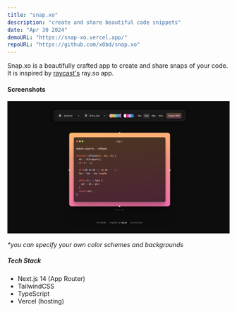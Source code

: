 ```yaml
---
title: "snap.xo"
description: "create and share beautiful code snippets"
date: "Apr 30 2024"
demoURL: "https://snap-xo.vercel.app/"
repoURL: "https://github.com/x0bd/snap.xo"
---
```


Snap.xo is a beautifully crafted app to create and share snaps of your code. It is inspired by [raycast's](https://raycast.com) ray.so app.

#### Screenshots

![snap.xo](./snap.jpeg)

_\*you can specify your own color schemes and backgrounds_

##### Tech Stack

-   Next.js 14 (App Router)
-   TailwindCSS
-   TypeScript
-   Vercel (hosting)
